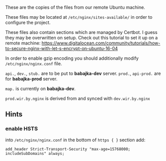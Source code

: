 These are the copies of the files from our remote Ubuntu machine.

These files may be located at `/etc/nginx/sites-available/` in order to configure the project.

These files also contain sections which are managed by Certbot.
I guess they may be overwritten on setup.
Check out this tutorial to set it up on a remote machine:
https://www.digitalocean.com/community/tutorials/how-to-secure-nginx-with-let-s-encrypt-on-ubuntu-16-04

In order to enable gzip encoding you should additionally modify `/etc/nginx/nginx.conf` file.

`api.`, `dev.`, `stub.` are to be put to **babajka-dev** server. `prod.`, `api-prod.` are for **babajka-prod** server.

`map.` is currently on **babajka-dev**.

`prod.wir.by.nginx` is derived from and synced with `dev.wir.by.nginx`

## Hints

### enable HSTS

into `/etc/nginx/nginx.conf` in the bottom of `https { }` section add:

```add_header Strict-Transport-Security "max-age=15768000; includeSubDomains" always;```
